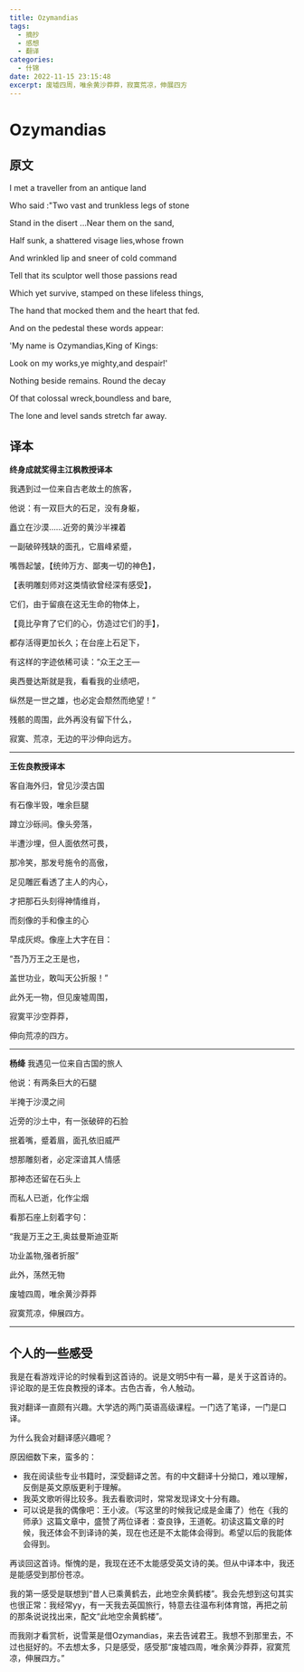 ```yaml
---
title: Ozymandias
tags:
  - 摘抄
  - 感想
  - 翻译
categories:
  - 什锦
date: 2022-11-15 23:15:48
excerpt: 废墟四周，唯余黄沙莽莽，寂寞荒凉，伸展四方
---
```

# Ozymandias

## 原文
I met a traveller from an antique land

Who said :"Two vast and trunkless legs of stone

Stand in the disert ...Near them on the sand,

Half sunk, a shattered visage lies,whose frown

And wrinkled lip and sneer of cold command

Tell that its sculptor well those passions read 

Which yet survive, stamped on these lifeless things,

The hand that mocked them and the heart that fed.

And on the pedestal these words appear:

'My name is Ozymandias,King of Kings:

Look on my works,ye mighty,and despair!'

Nothing beside remains. Round the decay

Of that colossal wreck,boundless and bare,

The lone and level sands stretch far away.

## 译本
**终身成就奖得主江枫教授译本**

我遇到过一位来自古老故土的旅客，

他说：有一双巨大的石足，没有身躯，

矗立在沙漠……近旁的黄沙半裸着

一副破碎残缺的面孔，它眉峰紧蹙，

嘴唇起皱，【统帅万方、鄙夷一切的神色】，

【表明雕刻师对这类情欲曾经深有感受】，

它们，由于留痕在这无生命的物体上，

【竟比孕育了它们的心，仿造过它们的手】，

都存活得更加长久；在台座上石足下，

有这样的字迹依稀可读：“众王之王—

奥西曼达斯就是我，看看我的业绩吧，

纵然是一世之雄，也必定会颓然而绝望！”

残骸的周围，此外再没有留下什么，

寂寞、荒凉，无边的平沙伸向远方。 
___

**王佐良教授译本**

客自海外归，曾见沙漠古国

有石像半毁，唯余巨腿

蹲立沙砾间。像头旁落，

半遭沙埋，但人面依然可畏，

那冷笑，那发号施令的高傲，

足见雕匠看透了主人的内心，

才把那石头刻得神情维肖，

而刻像的手和像主的心

早成灰烬。像座上大字在目：


“吾乃万王之王是也，

盖世功业，敢叫天公折服！”

此外无一物，但见废墟周围，

寂寞平沙空莽莽，

伸向荒凉的四方。
___

**杨绛**
我遇见一位来自古国的旅人

他说：有两条巨大的石腿

半掩于沙漠之间

近旁的沙土中，有一张破碎的石脸

抿着嘴，蹙着眉，面孔依旧威严

想那雕刻者，必定深谙其人情感

那神态还留在石头上

而私人已逝，化作尘烟

看那石座上刻着字句：

“我是万王之王,奥兹曼斯迪亚斯

功业盖物,强者折服”

此外，荡然无物

废墟四周，唯余黄沙莽莽

寂寞荒凉，伸展四方。
___
## 个人的一些感受

我是在看游戏评论的时候看到这首诗的。说是文明5中有一幕，是关于这首诗的。评论取的是王佐良教授的译本。古色古香，令人触动。

我对翻译一直颇有兴趣。大学选的两门英语高级课程。一门选了笔译，一门是口译。

为什么我会对翻译感兴趣呢？

原因细数下来，蛮多的：

- 我在阅读些专业书籍时，深受翻译之苦。有的中文翻译十分拗口，难以理解，反倒是英文原版更利于理解。
- 我英文歌听得比较多。我去看歌词时，常常发现译文十分有趣。
- 可以说是我的偶像吧：王小波。（写这里的时候我记成是金庸了）他在《我的师承》这篇文章中，盛赞了两位译者：查良铮，王道乾。初读这篇文章的时候，我还体会不到译诗的美，现在也还是不太能体会得到。希望以后的我能体会得到。
  
再谈回这首诗。惭愧的是，我现在还不太能感受英文诗的美。但从中译本中，我还是能感受到那份苍凉。

我的第一感受是联想到“昔人已乘黄鹤去，此地空余黄鹤楼”。我会先想到这句其实也很正常：我经常yy，有一天我去英国旅行，特意去往温布利体育馆，再把之前的那条说说找出来，配文“此地空余黄鹤楼”。

而我刚才看赏析，说雪莱是借Ozymandias，来去告诫君王。我想不到那里去，不过也挺好的。不去想太多，只是感受，感受那“废墟四周，唯余黄沙莽莽，寂寞荒凉，伸展四方。”
